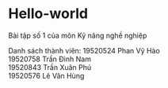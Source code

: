 # Hello-world
Bài tập số 1 của môn Kỹ năng nghề nghiệp

Danh sách thành viên:
19520524	Phan Vỹ Hào			
19520758	Trần Đình Nam			
19520843	Trần Xuân Phú			
19520576	Lê Văn Hùng			
